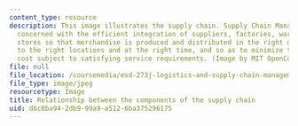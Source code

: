 ```yaml
---
content_type: resource
description: This image illustrates the supply chain. Supply Chain Management is primarily
  concerned with the efficient integration of suppliers, factories, warehouses and
  stores so that merchandise is produced and distributed in the right quantities,
  to the right locations and at the right time, and so as to minimize total system
  cost subject to satisfying service requirements. (Image by MIT OpenCourseWare.)
file: null
file_location: /coursemedia/esd-273j-logistics-and-supply-chain-management-fall-2009/d6c0ba942db999a9a5126ba375296175_esd-273jf09.jpg
file_type: image/jpeg
resourcetype: Image
title: Relationship between the components of the supply chain
uid: d6c0ba94-2db9-99a9-a512-6ba375296175
---
```

